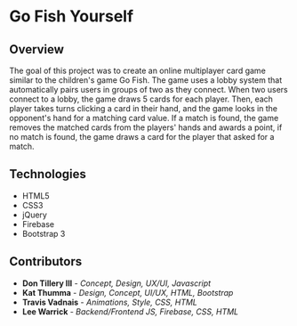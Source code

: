 # Go Fish Yourself

## Overview
The goal of this project was to create an online multiplayer card game similar to the children's game Go Fish. The game uses a lobby system that automatically pairs users in groups of two as they connect. When two users connect to a lobby, the game draws 5 cards for each player. Then, each player takes turns clicking a card in their hand, and the game looks in the opponent's hand for a matching card value. If a match is found, the game removes the matched cards from the players' hands and awards a point, if no match is found, the game draws a card for the player that asked for a match.

## Technologies
* HTML5
* CSS3
* jQuery
* Firebase
* Bootstrap 3

## Contributors
* **Don Tillery III** - *Concept, Design, UX/UI, Javascript*
* **Kat Thumma** - *Design, Concept, UI/UX, HTML, Bootstrap*
* **Travis Vadnais** - *Animations, Style, CSS, HTML*
* **Lee Warrick** - *Backend/Frontend JS, Firebase, CSS, HTML*
